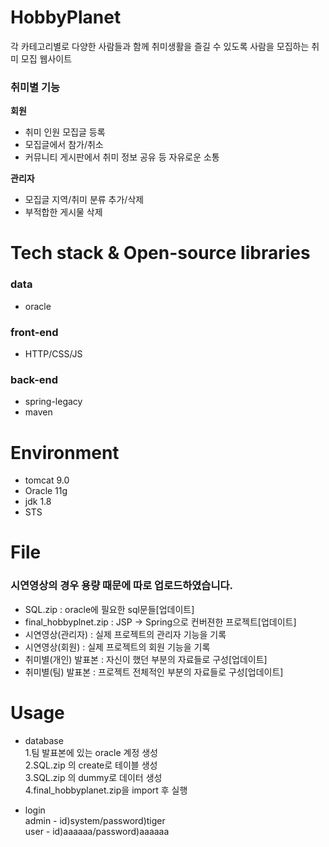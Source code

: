 # HobbyPlanet
각 카테고리별로 다양한 사람들과 함께 취미생활을 즐길 수 있도록 사람을 모집하는 취미 모집 웹사이트

### 취미별 기능
**회원**
- 취미 인원 모집글 등록
- 모집글에서 참가/취소
- 커뮤니티 게시판에서 취미 정보 공유 등 자유로운 소통

**관리자**
- 모집글 지역/취미 분류 추가/삭제
- 부적합한 게시물 삭제
# Tech stack & Open-source libraries

### data
- oracle

### front-end
- HTTP/CSS/JS

### back-end
- spring-legacy
- maven

# Environment
- tomcat 9.0
- Oracle 11g
- jdk 1.8
- STS

# File
### 시연영상의 경우 용량 때문에 따로 업로드하였습니다.
- SQL.zip : oracle에 필요한 sql문들[업데이트]<br>
- final_hobbyplnet.zip : JSP -> Spring으로 컨버젼한 프로젝트[업데이트]<br>
- 시연영상(관리자) : 실제 프로젝트의 관리자 기능을 기록<br>
- 시연영상(회원) : 실제 프로젝트의 회원 기능을 기록<br>
- 취미별(개인) 발표본 : 자신이 했던 부분의 자료들로 구성[업데이트]<br>
- 취미별(팀) 발표본 : 프로젝트 전체적인 부분의 자료들로 구성[업데이트]


# Usage
- database <br>
1.팀 발표본에 있는 oracle 계정 생성<br>
2.SQL.zip 의 create로 테이블 생성<br>
3.SQL.zip 의 dummy로 데이터 생성<br>
4.final_hobbyplanet.zip을 import 후 실행<br>

- login <br>
admin - id)system/password)tiger<br>
user - id)aaaaaa/password)aaaaaa
